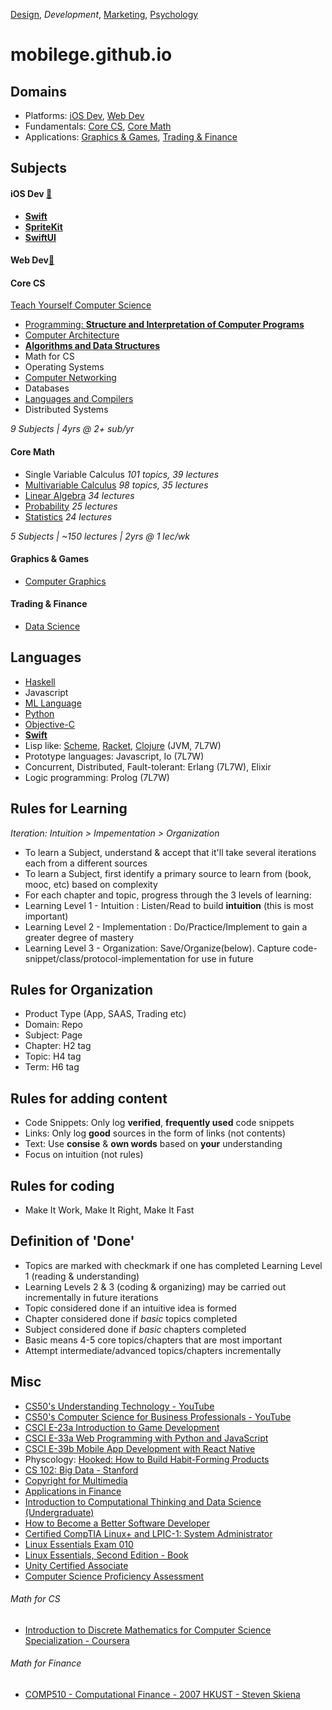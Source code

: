 [Design](https://github.com/mobilege/design/blob/master/README.md), 
*Development*, 
[Marketing](https://github.com/mobilege/marketing/blob/master/README.md),
[Psychology](https://github.com/mobilege/psychology/blob/master/README.md)

mobilege.github.io
==================

## Domains
- Platforms: [iOS Dev](#ios-dev), [Web Dev](#web-dev)
- Fundamentals: [Core CS](#core-cs), [Core Math](#core-math)
- Applications: [Graphics & Games](#graphics--games), [Trading & Finance](#trading--finance)


## Subjects

#### iOS Dev [:link:](https://github.com/mobilege/ios-development/blob/master/README.md)
- [**Swift**](https://github.com/mobilege/swift/blob/master/README.md)
- [**SpriteKit**](https://github.com/mobilege/ios-development/blob/master/spritekit.md)
- [**SwiftUI**](https://github.com/mobilege/ios-development/blob/master/swiftui.md)

#### Web Dev[:link:](https://github.com/mobilege/web-development/blob/master/README.md)

#### Core CS 
[Teach Yourself Computer Science](https://teachyourselfcs.com/)
- [Programming: **Structure and Interpretation of Computer Programs**](https://github.com/mobilege/sicp/blob/master/README.md)
- [Computer Architecture](https://github.com/mobilege/computer-architecture/blob/master/README.md#computer-architecture)
- [**Algorithms and Data Structures**](https://github.com/mobilege/algorithms)
- Math for CS
- Operating Systems
- [Computer Networking](https://github.com/mobilege/computer-networking/blob/master/README.md)
- Databases
- [Languages and Compilers](https://github.com/mobilege/compilers/blob/master/README.md)
- Distributed Systems

*9 Subjects | 4yrs @ 2+ sub/yr*

#### Core Math
- Single Variable Calculus *101 topics, 39 lectures*
- [Multivariable Calculus](https://github.com/mobilege/multivariable-calculus/blob/master/README.md) *98 topics, 35 lectures*
- [Linear Algebra](https://github.com/mobilege/linear-algebra/blob/master/README.md) *34 lectures*
- [Probability](https://github.com/mobilege/probability/blob/master/README.md) *25 lectures*
- [Statistics](https://github.com/mobilege/statistics/blob/master/README.md) *24 lectures*

*5 Subjects | ~150 lectures | 2yrs @ 1 lec/wk*

#### Graphics & Games
- [Computer Graphics](https://github.com/mobilege/computer-graphics/blob/master/README.md)

#### Trading & Finance
- [Data Science](https://github.com/mobilege/data-science/blob/master/README.md)

## Languages
- [Haskell](https://github.com/mobilege/haskell/blob/master/README.md)
- Javascript
- [ML Language](https://github.com/mobilege/ml-language/blob/master/README.md)
- [Python](https://github.com/mobilege/data-science/blob/master/python.md)
- [Objective-C](https://github.com/mobilege/ios-development/blob/master/objective-c.md)
- [**Swift**](https://github.com/mobilege/swift/blob/master/README.md)
- Lisp like: 
[Scheme](https://en.wikipedia.org/wiki/Scheme_(programming_language)), 
[Racket](https://en.wikipedia.org/wiki/Racket_(programming_language)), 
[Clojure](https://en.wikipedia.org/wiki/Clojure) (JVM, 7L7W)
- Prototype languages: Javascript, Io (7L7W)
- Concurrent, Distributed, Fault-tolerant: Erlang (7L7W), Elixir
- Logic programming: Prolog (7L7W)

## Rules for Learning
*Iteration: Intuition > Impementation > Organization*
- To learn a Subject, understand & accept that it'll take several iterations each from a different sources
- To learn a Subject, first identify a primary source to learn from (book, mooc, etc) based on complexity
- For each chapter and topic, progress through the 3 levels of learning:
- Learning Level 1 - Intuition : Listen/Read to build **intuition** (this is most important)
- Learning Level 2 - Implementation : Do/Practice/Implement to gain a greater degree of mastery
- Learning Level 3 - Organization: Save/Organize(below). Capture code-snippet/class/protocol-implementation for use in future


## Rules for Organization
- Product Type (App, SAAS, Trading etc) 
- Domain: Repo
- Subject: Page
- Chapter: H2 tag 
- Topic: H4 tag
- Term: H6 tag


## Rules for adding content
- Code Snippets: Only log **verified**, **frequently used** code snippets
- Links: Only log **good** sources in the form of links (not contents)
- Text: Use **consise** & **own words** based on **your** understanding
- Focus on intuition (not rules)


## Rules for coding
- Make It Work, Make It Right, Make It Fast


## Definition of 'Done'
- Topics are marked with checkmark if one has completed Learning Level 1 (reading & understanding)
- Learning Levels 2 & 3 (coding & organizing) may be carried out incrementally in future iterations
- Topic considered done if an intuitive idea is formed
- Chapter considered done if *basic* topics completed
- Subject considered done if *basic* chapters completed
- Basic means 4-5 core topics/chapters that are most important
- Attempt intermediate/advanced topics/chapters incrementally


## Misc
- [CS50's Understanding Technology - YouTube](https://www.youtube.com/playlist?list=PLhQjrBD2T382p8amnvUp1rws1p7n7gJ2p)
- [CS50's Computer Science for Business Professionals - YouTube](https://www.youtube.com/playlist?list=PLhQjrBD2T381YHS5L3gkwPbUGiI0foXuc)
- [CSCI E-23a Introduction to Game Development](https://cs50.github.io/games/lectures)
- [CSCI E-33a Web Programming with Python and JavaScript](https://cs50.github.io/web/2018/spring/lectures)
- [CSCI E-39b Mobile App Development with React Native](https://cs50.github.io/mobile/lectures)
- Physcology: [Hooked: How to Build Habit-Forming Products](http://a.co/d/hOLhqz5)
- [CS 102: Big Data - Stanford](https://web.stanford.edu/class/cs102/)
- [Copyright for Multimedia](https://www.coursera.org/learn/copyright-for-multimedia)
- [Applications in Finance](https://github.com/mobilege/data-science/blob/master/applications-in-finance.md)
- [Introduction to Computational Thinking and Data Science (Undergraduate)](https://ocw.mit.edu/courses/electrical-engineering-and-computer-science/6-0002-introduction-to-computational-thinking-and-data-science-fall-2016/)
- [How to Become a Better Software Developer](https://www.7pace.com/blog/become-a-better-programmer-skills-development)
- [Certified CompTIA Linux+ and LPIC-1: System Administrator](https://acloud.guru/learn/lpic-1)
- [Linux Essentials Exam 010](https://www.lpi.org/our-certifications/exam-010-objectives)
- [Linux Essentials, Second Edition - Book](https://www.amazon.com/Linux-Essentials-Second-Christine-Bresnahan/dp/111909206X/ref=sr_1_1?crid=1JLBR9SVH8UVY&keywords=lpi+linux+essentials)
- [Unity Certified Associate](https://certification.unity.com/products/certified-associate)
- [Computer Science Proficiency Assessment](https://cspa.io/)

###### Math for CS
- [Introduction to Discrete Mathematics for Computer Science Specialization - Coursera ](https://www.coursera.org/specializations/discrete-mathematics)

###### Math for Finance
- [COMP510 - Computational Finance - 2007 HKUST - Steven Skiena](https://www.youtube.com/playlist?list=PL9E205B8FAAD530E1)

